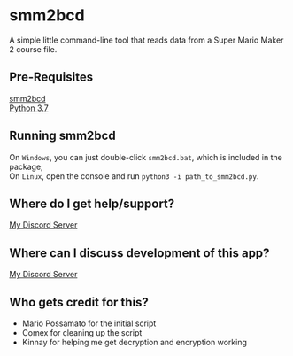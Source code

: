 # smm2bcd
A simple little command-line tool that reads data from a Super Mario Maker 2 course file.

## Pre-Requisites
[smm2bcd](https://github.com/MarioPossamato/smm2bcd/archive/master.zip)  
[Python 3.7](https://www.python.org/downloads/release/python-370/)  

## Running smm2bcd
On `Windows`, you can just double-click `smm2bcd.bat`, which is included in the package;  
On `Linux`, open the console and run `python3 -i path_to_smm2bcd.py`.

## Where do I get help/support?
[My Discord Server](https://discord.gg/8wx8uQF)

## Where can I discuss development of this app?
[My Discord Server](https://discord.gg/8wx8uQF)

## Who gets credit for this?
- Mario Possamato for the initial script  
- Comex for cleaning up the script  
- Kinnay for helping me get decryption and encryption working

